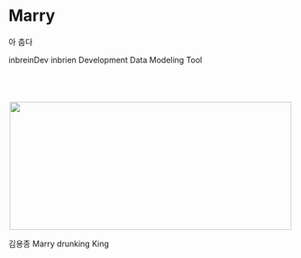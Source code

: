 # Marry

아 춥다

inbreinDev
inbrien Development Data Modeling Tool

<DIV class=autosourcing-stub-extra>
<P style="MARGIN-BOTTOM: 7px; FONT-SIZE: 12px; FONT-FAMILY: Dotum; FONT-WEIGHT: normal; PADDING-BOTTOM: 0px; FONT-STYLE: normal; PADDING-TOP: 0px; PADDING-LEFT: 0px; MARGIN-TOP: 11px; PADDING-RIGHT: 0px; MARGIN-RIGHT: 0px"><STRONG></STRONG>&nbsp;</P>
<P style="MARGIN-BOTTOM: 7px; FONT-SIZE: 12px; FONT-FAMILY: Dotum; FONT-WEIGHT: normal; PADDING-BOTTOM: 0px; FONT-STYLE: normal; PADDING-TOP: 0px; PADDING-LEFT: 0px; MARGIN-TOP: 11px; PADDING-RIGHT: 0px; MARGIN-RIGHT: 0px">&nbsp;</P>
<P style="MARGIN-BOTTOM: 7px; FONT-SIZE: 12px; FONT-FAMILY: Dotum; FLOAT: none; FONT-WEIGHT: normal; PADDING-BOTTOM: 0px; FONT-STYLE: normal; TEXT-ALIGN: center; PADDING-TOP: 0px; PADDING-LEFT: 0px; CLEAR: none; MARGIN-TOP: 11px; PADDING-RIGHT: 0px; MARGIN-RIGHT: 0px"><A class=tx-link href="http://www.microdesigner.co.kr/" target=_blank><SPAN class=imageblock style="HEIGHT: auto; WIDTH: 500px; DISPLAY: inline-block"><SPAN target="_blank" rel="lightbox"><IMG width=500 height=227 style="CURSOR: pointer" src="http://cfile23.uf.tistory.com/image/214F3C4B548EB6D40E8B1B"></SPAN></SPAN></A></P>
<P style="MARGIN-BOTTOM: 7px; FONT-SIZE: 12px; FONT-FAMILY: Dotum; FONT-WEIGHT: normal; PADDING-BOTTOM: 0px; FONT-STYLE: normal; PADDING-TOP: 0px; PADDING-LEFT: 0px; MARGIN-TOP: 11px; PADDING-RIGHT: 0px; MARGIN-RIGHT: 0px"><A href="http://blog.naver.com/inbrein_md" target=_blank><U></U></A></P></DIV>


김용종 Marry drunking King
